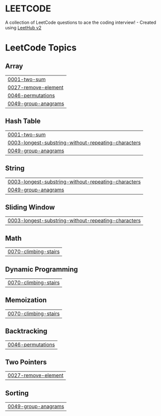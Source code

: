 # LEETCODE
A collection of LeetCode questions to ace the coding interview! - Created using [LeetHub v2](https://github.com/arunbhardwaj/LeetHub-2.0)

<!---LeetCode Topics Start-->
# LeetCode Topics
## Array
|  |
| ------- |
| [0001-two-sum](https://github.com/Hareshls/LEETCODE/tree/master/0001-two-sum) |
| [0027-remove-element](https://github.com/Hareshls/LEETCODE/tree/master/0027-remove-element) |
| [0046-permutations](https://github.com/Hareshls/LEETCODE/tree/master/0046-permutations) |
| [0049-group-anagrams](https://github.com/Hareshls/LEETCODE/tree/master/0049-group-anagrams) |
## Hash Table
|  |
| ------- |
| [0001-two-sum](https://github.com/Hareshls/LEETCODE/tree/master/0001-two-sum) |
| [0003-longest-substring-without-repeating-characters](https://github.com/Hareshls/LEETCODE/tree/master/0003-longest-substring-without-repeating-characters) |
| [0049-group-anagrams](https://github.com/Hareshls/LEETCODE/tree/master/0049-group-anagrams) |
## String
|  |
| ------- |
| [0003-longest-substring-without-repeating-characters](https://github.com/Hareshls/LEETCODE/tree/master/0003-longest-substring-without-repeating-characters) |
| [0049-group-anagrams](https://github.com/Hareshls/LEETCODE/tree/master/0049-group-anagrams) |
## Sliding Window
|  |
| ------- |
| [0003-longest-substring-without-repeating-characters](https://github.com/Hareshls/LEETCODE/tree/master/0003-longest-substring-without-repeating-characters) |
## Math
|  |
| ------- |
| [0070-climbing-stairs](https://github.com/Hareshls/LEETCODE/tree/master/0070-climbing-stairs) |
## Dynamic Programming
|  |
| ------- |
| [0070-climbing-stairs](https://github.com/Hareshls/LEETCODE/tree/master/0070-climbing-stairs) |
## Memoization
|  |
| ------- |
| [0070-climbing-stairs](https://github.com/Hareshls/LEETCODE/tree/master/0070-climbing-stairs) |
## Backtracking
|  |
| ------- |
| [0046-permutations](https://github.com/Hareshls/LEETCODE/tree/master/0046-permutations) |
## Two Pointers
|  |
| ------- |
| [0027-remove-element](https://github.com/Hareshls/LEETCODE/tree/master/0027-remove-element) |
## Sorting
|  |
| ------- |
| [0049-group-anagrams](https://github.com/Hareshls/LEETCODE/tree/master/0049-group-anagrams) |
<!---LeetCode Topics End-->
